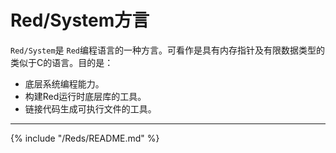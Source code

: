 # Red/System方言

`Red/System`是 `Red`编程语言的一种方言。可看作是具有内存指针及有限数据类型的类似于C的语言。目的是：

*  底层系统编程能力。
*  构建Red运行时底层库的工具。
*  链接代码生成可执行文件的工具。

----
{% include "/Reds/README.md" %}